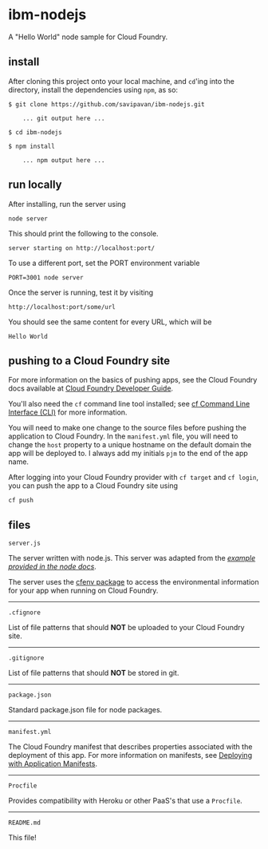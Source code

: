 ibm-nodejs
================================================================================

A "Hello World" node sample for Cloud Foundry.



install
--------------------------------------------------------------------------------

After cloning this project onto your local machine, and `cd`'ing into the
directory, install the dependencies using `npm`, as so:

    $ git clone https://github.com/savipavan/ibm-nodejs.git

        ... git output here ...

    $ cd ibm-nodejs

    $ npm install

        ... npm output here ...



run locally
--------------------------------------------------------------------------------

After installing, run the server using

    node server

This should print the following to the console.

    server starting on http://localhost:port/

To use a different port, set the PORT environment variable

    PORT=3001 node server

Once the server is running, test it by visiting

    http://localhost:port/some/url


You should see the same content for every URL, which will be

    Hello World



pushing to a Cloud Foundry site
--------------------------------------------------------------------------------

For more information on the basics of pushing apps, see the Cloud Foundry docs
available at
[Cloud Foundry Developer Guide](http://docs.cloudfoundry.org/devguide/).

You'll also need the `cf` command line tool installed; see
[cf Command Line Interface (CLI)](http://docs.cloudfoundry.org/devguide/installcf/)
for more information.

You will need to make one change to the source files before pushing the
application to Cloud Foundry.  In the `manifest.yml` file, you will need to
change the `host` property to a unique hostname on the default domain the
app will be deployed to.  I always add my initials `pjm` to the end of the
app name.

After logging into your Cloud Foundry provider with `cf target` and `cf login`,
you can push the app to a Cloud Foundry site using

    cf push


files
--------------------------------------------------------------------------------

`server.js`

The server written with node.js.  This server was adapted from the
*[example provided in the node docs](http://nodejs.org/api/synopsis.html)*.

The server uses the [cfenv package](https://www.npmjs.org/package/cfenv)
to access the environmental information for your app when running on Cloud Foundry.

---

`.cfignore`

List of file patterns that should **NOT** be uploaded to your Cloud Foundry site.

---

`.gitignore`

List of file patterns that should **NOT** be stored in git.

---

`package.json`

Standard package.json file for node packages.

---

`manifest.yml`

The Cloud Foundry manifest that describes properties associated with the
deployment of this app.  For more information on manifests, see
[Deploying with Application Manifests](http://docs.cloudfoundry.org/devguide/deploy-apps/manifest.html).

---

`Procfile`

Provides compatibility with Heroku or other PaaS's that use a `Procfile`.

---

`README.md`

This file!
